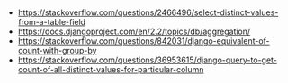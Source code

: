 # 

- https://stackoverflow.com/questions/2466496/select-distinct-values-from-a-table-field
- https://docs.djangoproject.com/en/2.2/topics/db/aggregation/
- https://stackoverflow.com/questions/842031/django-equivalent-of-count-with-group-by
- https://stackoverflow.com/questions/36953615/django-query-to-get-count-of-all-distinct-values-for-particular-column